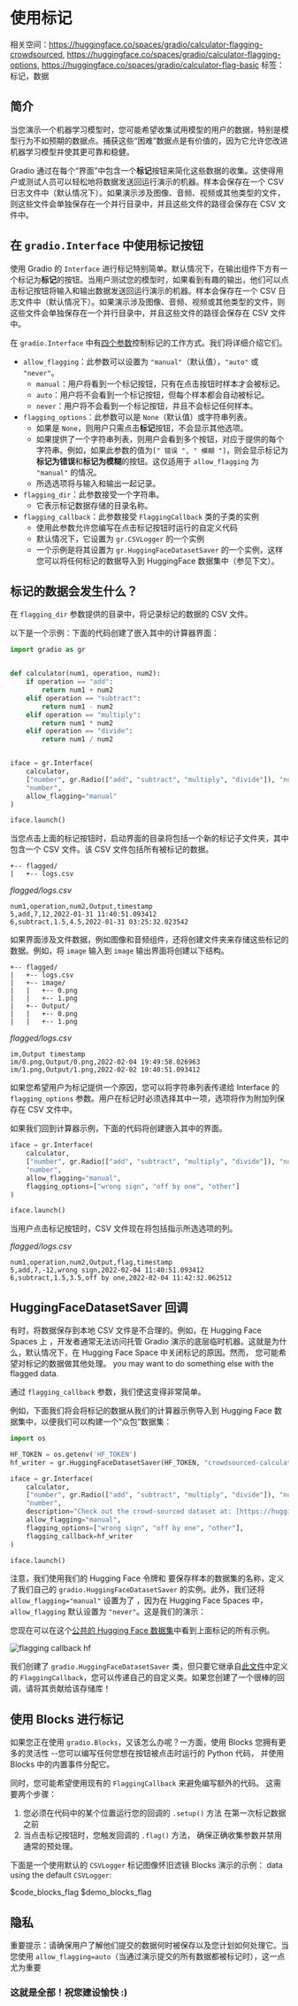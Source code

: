 # 使用标记

相关空间：https://huggingface.co/spaces/gradio/calculator-flagging-crowdsourced, https://huggingface.co/spaces/gradio/calculator-flagging-options, https://huggingface.co/spaces/gradio/calculator-flag-basic
标签：标记，数据

## 简介

当您演示一个机器学习模型时，您可能希望收集试用模型的用户的数据，特别是模型行为不如预期的数据点。捕获这些“困难”数据点是有价值的，因为它允许您改进机器学习模型并使其更可靠和稳健。

Gradio 通过在每个“界面”中包含一个**标记**按钮来简化这些数据的收集。这使得用户或测试人员可以轻松地将数据发送回运行演示的机器。样本会保存在一个 CSV 日志文件中（默认情况下）。如果演示涉及图像、音频、视频或其他类型的文件，则这些文件会单独保存在一个并行目录中，并且这些文件的路径会保存在 CSV 文件中。

## 在 `gradio.Interface` 中使用**标记**按钮

使用 Gradio 的 `Interface` 进行标记特别简单。默认情况下，在输出组件下方有一个标记为**标记**的按钮。当用户测试您的模型时，如果看到有趣的输出，他们可以点击标记按钮将输入和输出数据发送回运行演示的机器。样本会保存在一个 CSV 日志文件中（默认情况下）。如果演示涉及图像、音频、视频或其他类型的文件，则这些文件会单独保存在一个并行目录中，并且这些文件的路径会保存在 CSV 文件中。

在 `gradio.Interface` 中有[四个参数](https://gradio.app/docs/interface#initialization)控制标记的工作方式。我们将详细介绍它们。

- `allow_flagging`：此参数可以设置为 `"manual"`（默认值），`"auto"` 或 `"never"`。
  - `manual`：用户将看到一个标记按钮，只有在点击按钮时样本才会被标记。
  - `auto`：用户将不会看到一个标记按钮，但每个样本都会自动被标记。
  - `never`：用户将不会看到一个标记按钮，并且不会标记任何样本。
- `flagging_options`：此参数可以是 `None`（默认值）或字符串列表。
  - 如果是 `None`，则用户只需点击**标记**按钮，不会显示其他选项。
  - 如果提供了一个字符串列表，则用户会看到多个按钮，对应于提供的每个字符串。例如，如果此参数的值为`[" 错误 ", " 模糊 "]`，则会显示标记为**标记为错误**和**标记为模糊**的按钮。这仅适用于 `allow_flagging` 为 `"manual"` 的情况。
  - 所选选项将与输入和输出一起记录。
- `flagging_dir`：此参数接受一个字符串。
  - 它表示标记数据存储的目录名称。
- `flagging_callback`：此参数接受 `FlaggingCallback` 类的子类的实例
  - 使用此参数允许您编写在点击标记按钮时运行的自定义代码
  - 默认情况下，它设置为 `gr.CSVLogger` 的一个实例
  - 一个示例是将其设置为 `gr.HuggingFaceDatasetSaver` 的一个实例，这样您可以将任何标记的数据导入到 HuggingFace 数据集中（参见下文）。

## 标记的数据会发生什么？

在 `flagging_dir` 参数提供的目录中，将记录标记的数据的 CSV 文件。

以下是一个示例：下面的代码创建了嵌入其中的计算器界面：

```python
import gradio as gr


def calculator(num1, operation, num2):
    if operation == "add":
        return num1 + num2
    elif operation == "subtract":
        return num1 - num2
    elif operation == "multiply":
        return num1 * num2
    elif operation == "divide":
        return num1 / num2


iface = gr.Interface(
    calculator,
    ["number", gr.Radio(["add", "subtract", "multiply", "divide"]), "number"],
    "number",
    allow_flagging="manual"
)

iface.launch()
```

<gradio-app space="gradio/calculator-flag-basic/"></gradio-app>

当您点击上面的标记按钮时，启动界面的目录将包括一个新的标记子文件夹，其中包含一个 CSV 文件。该 CSV 文件包括所有被标记的数据。

```directory
+-- flagged/
|   +-- logs.csv
```

_flagged/logs.csv_

```csv
num1,operation,num2,Output,timestamp
5,add,7,12,2022-01-31 11:40:51.093412
6,subtract,1.5,4.5,2022-01-31 03:25:32.023542
```

如果界面涉及文件数据，例如图像和音频组件，还将创建文件夹来存储这些标记的数据。例如，将 `image` 输入到 `image` 输出界面将创建以下结构。

```directory
+-- flagged/
|   +-- logs.csv
|   +-- image/
|   |   +-- 0.png
|   |   +-- 1.png
|   +-- Output/
|   |   +-- 0.png
|   |   +-- 1.png
```

_flagged/logs.csv_

```csv
im,Output timestamp
im/0.png,Output/0.png,2022-02-04 19:49:58.026963
im/1.png,Output/1.png,2022-02-02 10:40:51.093412
```

如果您希望用户为标记提供一个原因，您可以将字符串列表传递给 Interface 的 `flagging_options` 参数。用户在标记时必须选择其中一项，选项将作为附加列保存在 CSV 文件中。

如果我们回到计算器示例，下面的代码将创建嵌入其中的界面。

```python
iface = gr.Interface(
    calculator,
    ["number", gr.Radio(["add", "subtract", "multiply", "divide"]), "number"],
    "number",
    allow_flagging="manual",
    flagging_options=["wrong sign", "off by one", "other"]
)

iface.launch()
```

<gradio-app space="gradio/calculator-flagging-options/"></gradio-app>

当用户点击标记按钮时，CSV 文件现在将包括指示所选选项的列。

_flagged/logs.csv_

```csv
num1,operation,num2,Output,flag,timestamp
5,add,7,-12,wrong sign,2022-02-04 11:40:51.093412
6,subtract,1.5,3.5,off by one,2022-02-04 11:42:32.062512
```

## HuggingFaceDatasetSaver 回调

有时，将数据保存到本地 CSV 文件是不合理的。例如，在 Hugging Face Spaces 上
，开发者通常无法访问托管 Gradio 演示的底层临时机器。这就是为什么，默认情况下，在 Hugging Face Space 中关闭标记的原因。然而，
您可能希望对标记的数据做其他处理。
you may want to do something else with the flagged data.

通过 `flagging_callback` 参数，我们使这变得非常简单。

例如，下面我们将会将标记的数据从我们的计算器示例导入到 Hugging Face 数据集中，以便我们可以构建一个“众包”数据集：

```python
import os

HF_TOKEN = os.getenv('HF_TOKEN')
hf_writer = gr.HuggingFaceDatasetSaver(HF_TOKEN, "crowdsourced-calculator-demo")

iface = gr.Interface(
    calculator,
    ["number", gr.Radio(["add", "subtract", "multiply", "divide"]), "number"],
    "number",
    description="Check out the crowd-sourced dataset at: [https://huggingface.co/datasets/aliabd/crowdsourced-calculator-demo](https://huggingface.co/datasets/aliabd/crowdsourced-calculator-demo)",
    allow_flagging="manual",
    flagging_options=["wrong sign", "off by one", "other"],
    flagging_callback=hf_writer
)

iface.launch()
```

注意，我们使用我们的 Hugging Face 令牌和
要保存样本的数据集的名称，定义了我们自己的
`gradio.HuggingFaceDatasetSaver` 的实例。此外，我们还将 `allow_flagging="manual"` 设置为了
，因为在 Hugging Face Spaces 中，`allow_flagging` 默认设置为 `"never"`。这是我们的演示：

<gradio-app space="gradio/calculator-flagging-crowdsourced/"></gradio-app>

您现在可以在这个[公共的 Hugging Face 数据集](https://huggingface.co/datasets/aliabd/crowdsourced-calculator-demo)中看到上面标记的所有示例。

![flagging callback hf](/assets/guides/flagging-callback-hf.png)

我们创建了 `gradio.HuggingFaceDatasetSaver` 类，但只要它继承自[此文件](https://github.com/gradio-app/gradio/blob/master/gradio/flagging.py)中定义的 `FlaggingCallback`，您可以传递自己的自定义类。如果您创建了一个很棒的回调，请将其贡献给该存储库！

## 使用 Blocks 进行标记

如果您正在使用 `gradio.Blocks`，又该怎么办呢？一方面，使用 Blocks 您拥有更多的灵活性
--您可以编写任何您想在按钮被点击时运行的 Python 代码，
并使用 Blocks 中的内置事件分配它。

同时，您可能希望使用现有的 `FlaggingCallback` 来避免编写额外的代码。
这需要两个步骤：

1. 您必须在代码中的某个位置运行您的回调的 `.setup()` 方法
   在第一次标记数据之前
2. 当点击标记按钮时，您触发回调的 `.flag()` 方法，
   确保正确收集参数并禁用通常的预处理。

下面是一个使用默认的 `CSVLogger` 标记图像怀旧滤镜 Blocks 演示的示例：
data using the default `CSVLogger`:

$code_blocks_flag
$demo_blocks_flag

## 隐私

重要提示：请确保用户了解他们提交的数据何时被保存以及您计划如何处理它。当您使用 `allow_flagging=auto`（当通过演示提交的所有数据都被标记时），这一点尤为重要

### 这就是全部！祝您建设愉快 :)

